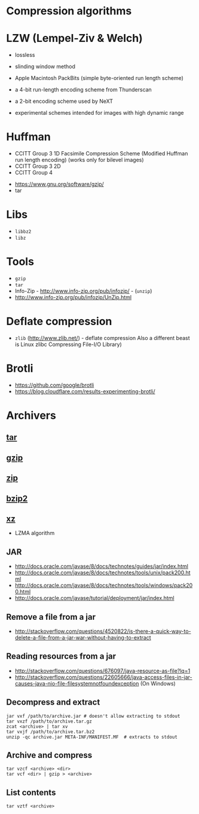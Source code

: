 # Compression algorithms

# LZW (Lempel-Ziv & Welch)
- lossless
- slinding window method

- Apple Macintosh PackBits (simple byte-oriented run length scheme)
- a 4-bit run-length encoding scheme from Thunderscan
- a 2-bit encoding scheme used by NeXT
- experimental schemes intended for images with high dynamic range

# Huffman
 + CCITT Group 3 1D Facsimile Compression Scheme (Modified Huffman run length encoding) (works only for bilevel images)
 + CCITT Group 3 2D
 + CCITT Group 4

- https://www.gnu.org/software/gzip/
- tar

# Libs
- `libbz2`
- `libz`

# Tools
- `gzip` 
- `tar`
- Info-Zip - http://www.info-zip.org/pub/infozip/ - (`unzip`)
- http://www.info-zip.org/pub/infozip/UnZip.html

# Deflate compression
- `zlib` (http://www.zlib.net/) - deflate compression
Also a different beast is Linux zlibc Compressing File-I/O Library)

# Brotli
- https://github.com/google/brotli
- https://blog.cloudflare.com/results-experimenting-brotli/

# Archivers

## [tar](http://www.gnu.org/software/tar/)

## [gzip](http://www.gzip.org/)

## [zip](http://www.info-zip.org/Zip.html)

## [bzip2](http://www.bzip.org/)

## [xz](http://tukaani.org/xz)
- LZMA algorithm

## JAR
- http://docs.oracle.com/javase/8/docs/technotes/guides/jar/index.html
- http://docs.oracle.com/javase/8/docs/technotes/tools/unix/pack200.html
- http://docs.oracle.com/javase/8/docs/technotes/tools/windows/pack200.html
- http://docs.oracle.com/javase/tutorial/deployment/jar/index.html

## Remove a file from a jar
- http://stackoverflow.com/questions/4520822/is-there-a-quick-way-to-delete-a-file-from-a-jar-war-without-having-to-extract

## Reading resources from a jar
- http://stackoverflow.com/questions/676097/java-resource-as-file?lq=1
- http://stackoverflow.com/questions/22605666/java-access-files-in-jar-causes-java-nio-file-filesystemnotfoundexception (On Windows)


## Decompress and extract
```
jar vxf /path/to/archive.jar # doesn't allow extracting to stdout
tar vxzf /path/to/archive.tar.gz
zcat <archive> | tar xv
tar vxjf /path/to/archive.tar.bz2
unzip -qc archive.jar META-INF/MANIFEST.MF  # extracts to stdout
```

## Archive and compress
```
tar vzcf <archive> <dir>
tar vcf <dir> | gzip > <archive>
```

## List contents
```
tar vztf <archive>
```
